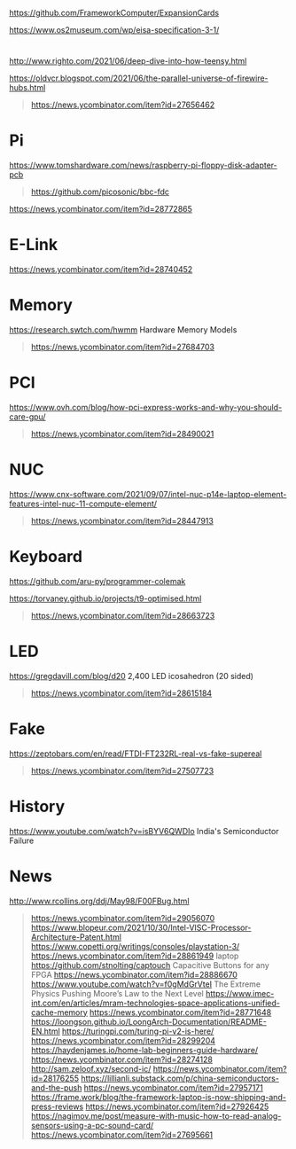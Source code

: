 https://github.com/FrameworkComputer/ExpansionCards

https://www.os2museum.com/wp/eisa-specification-3-1/

#
http://www.righto.com/2021/06/deep-dive-into-how-teensy.html

https://oldvcr.blogspot.com/2021/06/the-parallel-universe-of-firewire-hubs.html
> https://news.ycombinator.com/item?id=27656462

# Pi
https://www.tomshardware.com/news/raspberry-pi-floppy-disk-adapter-pcb
> https://github.com/picosonic/bbc-fdc

https://news.ycombinator.com/item?id=28772865

# E-Link
https://news.ycombinator.com/item?id=28740452

# Memory
https://research.swtch.com/hwmm Hardware Memory Models
> https://news.ycombinator.com/item?id=27684703

# PCI
https://www.ovh.com/blog/how-pci-express-works-and-why-you-should-care-gpu/
> https://news.ycombinator.com/item?id=28490021


# NUC
https://www.cnx-software.com/2021/09/07/intel-nuc-p14e-laptop-element-features-intel-nuc-11-compute-element/
> https://news.ycombinator.com/item?id=28447913

# Keyboard
https://github.com/aru-py/programmer-colemak

https://torvaney.github.io/projects/t9-optimised.html
> https://news.ycombinator.com/item?id=28663723

# LED
https://gregdavill.com/blog/d20 2,400 LED icosahedron (20 sided)
> https://news.ycombinator.com/item?id=28615184

# Fake
https://zeptobars.com/en/read/FTDI-FT232RL-real-vs-fake-supereal
> https://news.ycombinator.com/item?id=27507723

# History
https://www.youtube.com/watch?v=isBYV6QWDIo India's Semiconductor Failure

# News
http://www.rcollins.org/ddj/May98/F00FBug.html
> https://news.ycombinator.com/item?id=29056070
https://www.blopeur.com/2021/10/30/Intel-VISC-Processor-Architecture-Patent.html
https://www.copetti.org/writings/consoles/playstation-3/
https://news.ycombinator.com/item?id=28861949 laptop
https://github.com/stnolting/captouch Capacitive Buttons for any FPGA
> https://news.ycombinator.com/item?id=28886670
https://www.youtube.com/watch?v=f0gMdGrVteI The Extreme Physics Pushing Moore’s Law to the Next Level
https://www.imec-int.com/en/articles/mram-technologies-space-applications-unified-cache-memory
> https://news.ycombinator.com/item?id=28771648
https://loongson.github.io/LoongArch-Documentation/README-EN.html
https://turingpi.com/turing-pi-v2-is-here/
> https://news.ycombinator.com/item?id=28299204
https://haydenjames.io/home-lab-beginners-guide-hardware/
> https://news.ycombinator.com/item?id=28274128
http://sam.zeloof.xyz/second-ic/
> https://news.ycombinator.com/item?id=28176255
https://lillianli.substack.com/p/china-semiconductors-and-the-push
https://news.ycombinator.com/item?id=27957171
https://frame.work/blog/the-framework-laptop-is-now-shipping-and-press-reviews
> https://news.ycombinator.com/item?id=27926425
https://nagimov.me/post/measure-with-music-how-to-read-analog-sensors-using-a-pc-sound-card/
> https://news.ycombinator.com/item?id=27695661


